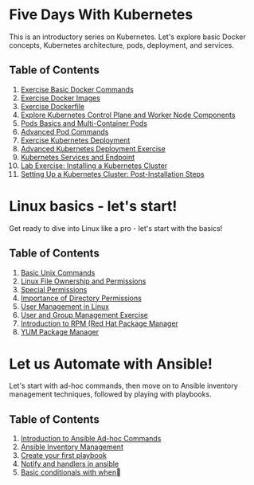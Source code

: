 # Five Days With Kubernetes

This is an introductory series on Kubernetes. Let's explore basic Docker concepts, Kubernetes architecture, pods, deployment, and services.

## Table of Contents

1.  [Exercise Basic Docker Commands](https://lab.rajith.in/Docker_and_Kubernetes_Lab/1-ExerciseBasicDockerCommands.html)
2.  [Exercise Docker Images](https://lab.rajith.in/Docker_and_Kubernetes_Lab/2-ExerciseDockerImages.html)
3.  [Exercise Dockerfile](https://lab.rajith.in/Docker_and_Kubernetes_Lab/3-ExerciseDockerfile.html)
4.  [Explore Kubernetes Control Plane and Worker Node Components](https://lab.rajith.in/Docker_and_Kubernetes_Lab/4-FamiliarsWithKubernetesControlplaneAndWorkernodeComponents.html)
5.  [Pods Basics and Multi-Container Pods](https://lab.rajith.in/Docker_and_Kubernetes_Lab/5-ExercisePodsBasics.html)
6.  [Advanced Pod Commands ](https://lab.rajith.in/Docker_and_Kubernetes_Lab/6-ExerciseAdvancedPod.html)
7.  [Exercise Kubernetes Deployment ](https://lab.rajith.in/Docker_and_Kubernetes_Lab/7-ExerciseKubernetesDeployment.html)
8.  [Advanced Kubernetes Deployment Exercise](https://lab.rajith.in/Docker_and_Kubernetes_Lab/8-ExerciseRollingUpdateAndrollbacks.html)
9.  [Kubernetes Services and Endpoint](https://lab.rajith.in/Docker_and_Kubernetes_Lab/9-ExerciseKubernetesServicesandEndpoint.html)
10. [Lab Exercise: Installing a Kubernetes Cluster](https://lab.rajith.in/Docker_and_Kubernetes_Lab/10-ExerciseInstallingKubernetesCluster.html)
11. [Setting Up a Kubernetes Cluster: Post-Installation Steps](https://lab.rajith.in/Docker_and_Kubernetes_Lab/11-SettingUpKubernetesCluster.html)



# Linux basics - let's start!

Get ready to dive into Linux like a pro - let's start with the basics!

## Table of Contents
1.  [Basic Unix Commands](https://lab.rajith.in/Basic_Unix_Commands/1-Day1-BasicUnixCommandLab.html)
2.  [Linux File Ownership and Permissions ](https://lab.rajith.in/Basic_Unix_Commands/2-Day2-1-FilePermissionAndownership.html)
2.  [Special Permissions](https://lab.rajith.in/Basic_Unix_Commands/2-Day2-2-SpecialPermissions.html)
2.  [Importance of Directory Permissions](https://lab.rajith.in/Basic_Unix_Commands/2-Day2-3-ImportanceOfDirectoryPermissions.html)
3.  [User Management in Linux](https://lab.rajith.in/Basic_Unix_Commands/3-Day3-1-UserManagementInLinux.html)
3.  [User and Group Management Exercise](https://lab.rajith.in/Basic_Unix_Commands/3-Day3-2-LabExerciseUserandGroupManagement.html)
4.  [Introduction to RPM (Red Hat Package Manager](https://lab.rajith.in/Basic_Unix_Commands/4-Day4-1-IntroductionRedHatPackageManager.html)
4.  [YUM Package Manager](https://lab.rajith.in/Basic_Unix_Commands/4-Day4-2-YUMPackageManager.html)



# Let us Automate with Ansible!

Let's start with ad-hoc commands, then move on to Ansible inventory management techniques, followed by playing with playbooks.


## Table of Contents
1. [Introduction to Ansible Ad-hoc Commands](https://lab.rajith.in/Ansible/1-Day1-1AnsibleAd-hocCommands.html)
2. [Ansible Inventory Management](https://lab.rajith.in/Ansible/1-Day1-2-AnsibleInventoryManagement.html)
3. [Create your first playbook](https://lab.rajith.in/Ansible/2-Day2-1-CreateYourFirstPlaybook.html)
4. [Notify and handlers in ansible](https://lab.rajith.in/Ansible/2-Day2-2-NotifyAndHandlers.html)
5. [Basic conditionals with when](https://lab.rajith.in/Ansible/2-Day2-3-WhenCondition.html)